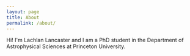 ```yaml
---
layout: page
title: About
permalink: /about/
---
```


Hi! I'm Lachlan Lancaster and I am a PhD student in the Department of Astrophysical Sciences at Princeton University. 
